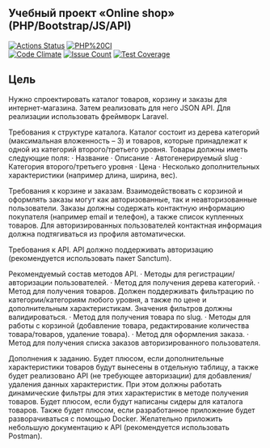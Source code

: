 ## Учебный проект «Online shop» (PHP/Bootstrap/JS/API)

[![Actions Status](https://github.com/MT-cod/php-project-online-store-with-api/workflows/hexlet-check/badge.svg)](https://github.com/MT-cod/php-project-online-store-with-api/actions)
[![PHP%20CI](https://github.com/MT-cod/php-project-online-store-with-api/workflows/PHP%20CI/badge.svg)](https://github.com/MT-cod/php-project-online-store-with-api/actions)
<br>
[![Code Climate](https://codeclimate.com/github/MT-cod/php-project-online-store-with-api/badges/gpa.svg)](https://codeclimate.com/github/MT-cod/php-project-online-store-with-api)
[![Issue Count](https://codeclimate.com/github/MT-cod/php-project-online-store-with-api/badges/issue_count.svg)](https://codeclimate.com/github/MT-cod/php-project-online-store-with-api/issues)
[![Test Coverage](https://codeclimate.com/github/MT-cod/php-project-online-store-with-api/badges/coverage.svg)](https://codeclimate.com/github/MT-cod/php-project-online-store-with-api/coverage)

<h2>Цель</h2>

Нужно спроектировать каталог товаров, корзину и заказы для интернет-магазина. Затем реализовать для него JSON API. Для реализации использовать фреймворк Laravel.

Требования к структуре каталога.
Каталог состоит из дерева категорий (максимальная вложенность – 3) и товаров, которые принадлежат к одной из категорий второго/третьего уровня. Товары должны иметь следующие поля:
·         Название
·         Описание
·         Автогенерируемый slug
·         Категория второго/третьего уровня
·         Цена
·         Несколько дополнительных характеристики (например длина, ширина, вес).

Требования к корзине и заказам.
Взаимодействовать с корзиной и оформлять заказы могут как авторизованные, так и неавторизованные пользователи. Заказы должны содержать контактную информацию покупателя (например email и телефон), а также список купленных товаров. Для авторизированных пользователей контактная информация должна подтягиваться из профиля автоматически.

Требования к API.
API должно поддерживать авторизацию (рекомендуется использовать пакет Sanctum).

Рекомендуемый состав методов API.
·         Методы для регистрации/авторизации пользователей.
·         Метод для получения дерева категорий.
·         Метод для получения товаров. Должен поддерживать фильтрацию по категории/категориям любого уровня, а также по цене и дополнительным характеристикам. Значения фильтров должны валидироваться.
·         Метод для получения товара по slug.
·         Методы для работы с корзиной (добавление товара, редактирование количества товара/товаров, удаление товара).
·         Метод для оформления заказа.
·         Метод для получения списка заказов авторизированного пользователя.


Дополнения к заданию.
Будет плюсом, если дополнительные характеристики товаров будут вынесены в отдельную таблицу, а также будет реализовано API (не требующее авторизации) для добавления/удаления данных характеристик. При этом должны работать динамические фильтры для этих характеристик в методе получения товаров.
Будет плюсом, если будут написаны сидеры для каталога товаров.
Также будет плюсом, если разработанное приложение будет разворачиваться с помощью Docker.
Желательно приложить небольшую документацию к API (рекомендуется использовать Postman).
